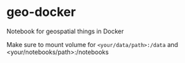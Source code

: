 # geo-docker
Notebook for geospatial things in Docker

Make sure to mount volume for `<your/data/path>:/data` and <your/notebooks/path>:/notebooks
